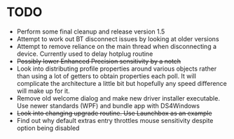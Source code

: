# TODO

* Perform some final cleanup and release version 1.5
* Attempt to work out BT disconnect issues by looking at older versions
* Attempt to remove reliance on the main thread when disconnecting a device.
Currently used to delay hotplug routine
* ~~Possibly lower Enhanced Precision sensitivity by a notch~~
* Look into distributing profile properties around various objects
rather than using a lot of getters to obtain properties each poll.
It will complicate the architecture a little bit but hopefully
any speed difference will make up for it.
* Remove old welcome dialog and make new driver installer executable.
Use newer standards (WPF) and bundle app with DS4Windows
* ~~Look into changing upgrade routine. Use Launchbox as an example~~
* Find out why default extras entry throttles mouse sensitivity
despite option being disabled

